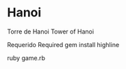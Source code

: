 Hanoi
=====

Torre de Hanoi
Tower of Hanoi

Requerido
Required
   gem install highline

ruby game.rb
